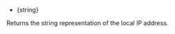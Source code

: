 <!-- YAML
added: v0.11.4
-->

* {string}

Returns the string representation of the local IP address.

